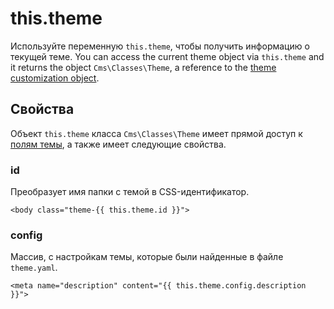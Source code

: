 # this.theme

Используйте переменную `this.theme`, чтобы получить информацию о текущей теме.
You can access the current theme object via `this.theme` and it returns the object `Cms\Classes\Theme`, a reference to the [theme customization object](../themes/development.md#customization).

## Свойства

Объект `this.theme` класса `Cms\Classes\Theme` имеет прямой доступ к [полям темы](../themes/development.md#customization), а также имеет следующие свойства.

### id

Преобразует имя папки с темой в CSS-идентификатор.

```twig
<body class="theme-{{ this.theme.id }}">
```

### config

Массив, с настройкам темы, которые были найденные в файле `theme.yaml`.

```twig
<meta name="description" content="{{ this.theme.config.description }}">
```
